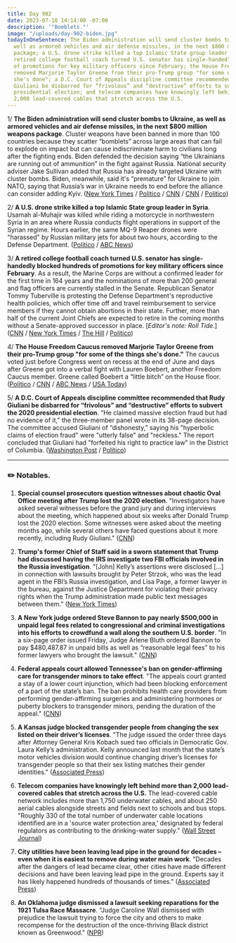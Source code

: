 ```yaml
---
title: Day 902
date: 2023-07-10 14:14:00 -07:00
description: '"Bomblets."'
image: "/uploads/day-902-biden.jpg"
todayInOneSentence: The Biden administration will send cluster bombs to Ukraine, as
  well as armored vehicles and air defense missiles, in the next $800 million weapons
  package; a U.S. drone strike killed a top Islamic State group leader in Syria; a
  retired college football coach turned U.S. senator has single-handedly blocked hundreds
  of promotions for key military officers since February; the House Freedom Caucus
  removed Marjorie Taylor Greene from their pro-Trump group "for some of the things
  she's done"; a D.C. Court of Appeals discipline committee recommended that Rudy
  Giuliani be disbarred for “frivolous” and “destructive” efforts to subvert the 2020
  presidential election; and telecom companies have knowingly left behind more than
  2,000 lead-covered cables that stretch across the U.S.
---
```


1/ **The Biden administration will send cluster bombs to Ukraine, as well as armored vehicles and air defense missiles, in the next $800 million weapons package**. Cluster weapons have been banned in more than 100 countries because they scatter “bomblets” across large areas that can fail to explode on impact but can cause indiscriminate harm to civilians long after the fighting ends. Biden defended the decision saying “the Ukrainians are running out of ammunition” in the fight against Russia. National security adviser Jake Sullivan added that Russia has already targeted Ukraine with cluster bombs. Biden, meanwhile, said it's “premature” for Ukraine to join NATO, saying that Russia’s war in Ukraine needs to end before the alliance can consider adding Kyiv. ([New York Times](https://www.nytimes.com/2023/07/07/us/politics/ukraine-cluster-munitions-biden.html) / [Politico](https://www.politico.com/news/2023/07/07/u-s-approves-cluster-bombs-in-latest-ukraine-weapons-transfer-00105234) / [CNN](https://www.cnn.com/2023/07/07/politics/joe-biden-cluster-munitions-ukraine/index.html) / [CNN](https://www.cnn.com/2023/07/09/politics/joe-biden-ukraine-nato-russia-cnntv/) / [Politico](https://www.politico.com/news/2023/07/09/biden-deems-ukraine-nato-membership-premature-00105321))

2/ **A U.S. drone strike killed a top Islamic State group leader in Syria**. Usamah al-Muhajir was killed while riding a motorcycle in northwestern Syria in an area where Russia conducts flight operations in support of the Syrian regime. Hours earlier, the same MQ-9 Reaper drones were "harassed" by Russian military jets for about two hours, according to the Defense Department. ([Politico](https://www.politico.com/news/2023/07/09/drone-strike-islamic-state-leader-syria-00105334) / [ABC News](https://abcnews.go.com/International/us-drones-harassed-russian-jets-kill-top-islamic/story?id=100922941))

3/ **A retired college football coach turned U.S. senator has single-handedly blocked hundreds of promotions for key military officers since February**. As a result, the Marine Corps are without a confirmed leader for the first time in 164 years and the nominations of more than 200 general and flag officers are currently stalled in the Senate. Republican Senator Tommy Tuberville is protesting the Defense Department's reproductive health policies, which offer time off and travel reimbursement to service members if they cannot obtain abortions in their state. Further, more than half of the current Joint Chiefs are expected to retire in the coming months without a Senate-approved successor in place. \[*Editor's note: Roll Tide*.\] ([CNN](https://www.cnn.com/2023/07/10/politics/marine-corps-tuberville-nominations-hold/index.html) / [New York Times](https://www.nytimes.com/2023/07/10/us/politics/tuberville-abortion-joint-chiefs.html) / [The Hill](https://thehill.com/policy/defense/4088649-tuberville-hold-leaves-marines-leaderless/) / [Politico](https://www.politico.com/news/2023/07/10/top-marine-david-berger-retires-00105449))

4/ **The House Freedom Caucus removed Marjorie Taylor Greene from their pro-Trump group "for some of the things she's done."** The caucus voted just before Congress went on recess at the end of June and days after Greene got into a verbal fight with Lauren Boebert, another Freedom Caucus member. Greene called Boebert a “little bitch” on the House floor. ([Politico](https://www.politico.com/news/2023/07/06/marjorie-taylor-greene-booted-out-of-freedom-caucus-member-says-00104997) / [CNN](https://www.cnn.com/2023/07/06/politics/marjorie-taylor-greene-house-freedom-caucus/) / [ABC News](https://abcnews.go.com/Politics/marjorie-taylor-greene-removed-hard-line-house-freedom/story?id=100803339) / [USA Today](https://www.usatoday.com/story/news/politics/2023/07/06/marjorie-taylor-greene-republican-house-freedom-caucus/70388961007/))

5/ **A D.C. Court of Appeals discipline committee recommended that Rudy Giuliani be disbarred for “frivolous” and “destructive” efforts to subvert the 2020 presidential election**. “He claimed massive election fraud but had no evidence of it,” the three-member panel wrote in its 38-page decision. The committee accused Giuliani of “dishonesty,” saying his "hyperbolic claims of election fraud" were "utterly false" and "reckless." The report concluded that Giuliani had "forfeited his right to practice law" in the District of Columbia. ([Washington Post](https://www.washingtonpost.com/dc-md-va/2023/07/07/rudy-giuliani-board-recommends-disbarment/) / [Politico](https://www.politico.com/news/2023/07/07/disciplinary-panel-calls-for-rudy-giulianis-disbarment-00105220))

---

### ✏️ Notables.

1. **Special counsel prosecutors question witnesses about chaotic Oval Office meeting after Trump lost the 2020 election**. "Investigators have asked several witnesses before the grand jury and during interviews about the meeting, which happened about six weeks after Donald Trump lost the 2020 election. Some witnesses were asked about the meeting months ago, while several others have faced questions about it more recently, including Rudy Giuliani." ([CNN](https://www.cnn.com/2023/07/06/politics/oval-office-meeting-trump-special-counsel-probe/index.html))

2. **Trump's former Chief of Staff said in a sworn statement that Trump had discussed having the IRS investigate two FBI officials involved in the Russia investigation**. "\[John\] Kelly’s assertions were disclosed \[...\] in connection with lawsuits brought by Peter Strzok, who was the lead agent in the FBI’s Russia investigation, and Lisa Page, a former lawyer in the bureau, against the Justice Department for violating their privacy rights when the Trump administration made public text messages between them." ([New York Times](https://www.nytimes.com/2023/07/07/us/politics/trump-kelly-irs-fbi-strozk-page.html))

3. **A New York judge ordered Steve Bannon to pay nearly $500,000 in unpaid legal fees related to congressional and criminal investigations into his efforts to crowdfund a wall along the southern U.S. border**. "In a six-page order issued Friday, Judge Arlene Bluth ordered Bannon to pay $480,487.87 in unpaid bills as well as “reasonable legal fees” to his former lawyers who brought the lawsuit." ([CNN](https://www.cnn.com/2023/07/10/politics/steve-bannon-legal-fees/index.html))

4. **Federal appeals court allowed Tennessee's ban on gender-affirming care for transgender minors to take effect**. "The appeals court granted a stay of a lower court injunction, which had been blocking enforcement of a part of the state’s ban. The ban prohibits health care providers from performing gender-affirming surgeries and administering hormones or puberty blockers to transgender minors, pending the duration of the appeal." ([CNN](https://www.cnn.com/2023/07/08/politics/tennessee-gender-affirming-care-ban/index.html))

5. **A Kansas judge blocked transgender people from changing the sex listed on their driver’s licenses**. "The judge issued the order three days after Attorney General Kris Kobach sued two officials in Democratic Gov. Laura Kelly’s administration. Kelly announced last month that the state’s motor vehicles division would continue changing driver’s licenses for transgender people so that their sex listing matches their gender identities." ([Associated Press](https://apnews.com/article/trangender-drivers-licenses-birth-certificates-kansas-c06f487b05e3d0ba7f6222f64a08868e))

6. **Telecom companies have knowingly left behind more than 2,000 lead-covered cables that stretch across the U.S.** The lead-covered cable network includes more than 1,750 underwater cables, and about 250 aerial cables alongside streets and fields next to schools and bus stops. "Roughly 330 of the total number of underwater cable locations identified are in a 'source water protection area,' designated by federal regulators as contributing to the drinking-water supply." ([Wall Street Journal](https://www.wsj.com/articles/lead-cables-telecoms-att-toxic-5b34408b?mod=djemalertNEWS))

7. **City utilities have been leaving lead pipe in the ground for decades – even when it is easiest to remove during water main work**. "Decades after the dangers of lead became clear, other cities have made different decisions and have been leaving lead pipe in the ground. Experts say it has likely happened hundreds of thousands of times." ([Associated Press](https://apnews.com/article/toxic-lead-pipes-epa-providence-health-bc793dea64ab59d26e27620d3c2338c9))

8. **An Oklahoma judge dismissed a lawsuit seeking reparations for the 1921 Tulsa Race Massacre**. "Judge Caroline Wall dismissed with prejudice the lawsuit trying to force the city and others to make recompense for the destruction of the once-thriving Black district known as Greenwood." ([NPR](https://www.npr.org/2023/07/09/1186690457/tulsa-race-massacre-reparations-lawsuit))